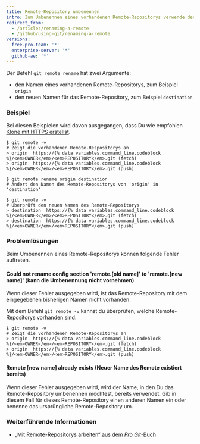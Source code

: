 ```yaml
---
title: Remote-Repository umbenennen
intro: Zum Umbenennen eines vorhandenen Remote-Repositorys verwende den Befehl „git remote rename“.
redirect_from:
  - /articles/renaming-a-remote
  - /github/using-git/renaming-a-remote
versions:
  free-pro-team: '*'
  enterprise-server: '*'
  github-ae: '*'
---
```

Der Befehl `git remote rename` hat zwei Argumente:

* den Namen eines vorhandenen Remote-Repositorys, zum Beispiel `origin`
* den neuen Namen für das Remote-Repository, zum Beispiel `destination`

### Beispiel

Bei diesen Beispielen wird davon ausgegangen, dass Du wie empfohlen [Klone mit HTTPS erstellst](/articles/which-remote-url-should-i-use/#cloning-with-https-urls).

```shell
$ git remote -v
# Zeigt die vorhandenen Remote-Respositorys an
> origin  https://{% data variables.command_line.codeblock %}/<em>OWNER</em>/<em>REPOSITORY</em>.git (fetch)
> origin  https://{% data variables.command_line.codeblock %}/<em>OWNER</em>/<em>REPOSITORY</em>.git (push)

$ git remote rename origin destination
# Ändert den Namen des Remote-Repositorys von 'origin' in 'destination'

$ git remote -v
# Überprüft den neuen Namen des Remote-Repositorys
> destination  https://{% data variables.command_line.codeblock %}/<em>OWNER</em>/<em>REPOSITORY</em>.git (fetch)
> destination  https://{% data variables.command_line.codeblock %}/<em>OWNER</em>/<em>REPOSITORY</em>.git (push)
```

### Problemlösungen

Beim Umbenennen eines Remote-Repositorys können folgende Fehler auftreten.

#### Could not rename config section 'remote.[old name]' to 'remote.[new name]' (kann die Umbenennung nicht vornehmen)

Wenn dieser Fehler ausgegeben wird, ist das Remote-Repository mit dem eingegebenen bisherigen Namen nicht vorhanden.

Mit dem Befehl `git remote -v` kannst du überprüfen, welche Remote-Repositorys vorhanden sind:

```shell
$ git remote -v
# Zeigt die vorhandenen Remote-Repositorys an
> origin  https://{% data variables.command_line.codeblock %}/<em>OWNER</em>/<em>REPOSITORY</em>.git (fetch)
> origin  https://{% data variables.command_line.codeblock %}/<em>OWNER</em>/<em>REPOSITORY</em>.git (push)
```

#### Remote [new name] already exists (Neuer Name des Remote existiert bereits)

Wenn dieser Fehler ausgegeben wird, wird der Name, in den Du das Remote-Repository umbenennen möchtest, bereits verwendet. Gib in diesem Fall für dieses Remote-Repository einen anderen Namen ein oder benenne das ursprüngliche Remote-Repository um.

### Weiterführende Informationen

- [„Mit Remote-Repositorys arbeiten“ aus dem _Pro Git_-Buch](https://git-scm.com/book/en/Git-Basics-Working-with-Remotes)
